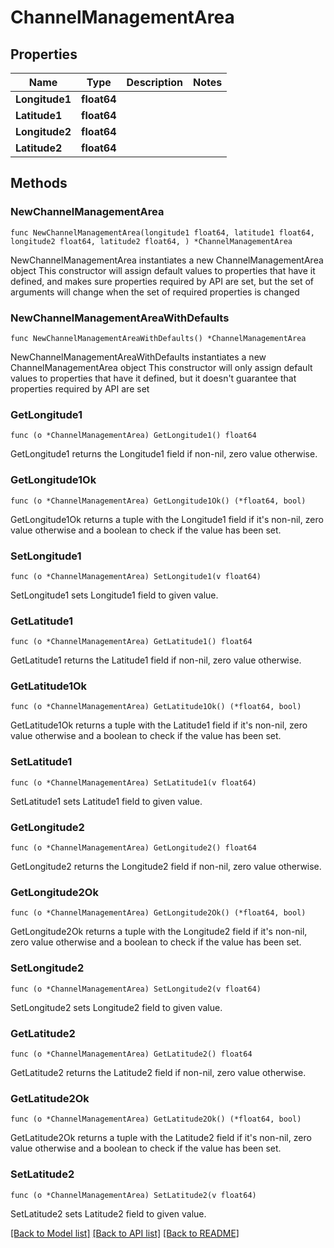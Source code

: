 # ChannelManagementArea

## Properties

Name | Type | Description | Notes
------------ | ------------- | ------------- | -------------
**Longitude1** | **float64** |  | 
**Latitude1** | **float64** |  | 
**Longitude2** | **float64** |  | 
**Latitude2** | **float64** |  | 

## Methods

### NewChannelManagementArea

`func NewChannelManagementArea(longitude1 float64, latitude1 float64, longitude2 float64, latitude2 float64, ) *ChannelManagementArea`

NewChannelManagementArea instantiates a new ChannelManagementArea object
This constructor will assign default values to properties that have it defined,
and makes sure properties required by API are set, but the set of arguments
will change when the set of required properties is changed

### NewChannelManagementAreaWithDefaults

`func NewChannelManagementAreaWithDefaults() *ChannelManagementArea`

NewChannelManagementAreaWithDefaults instantiates a new ChannelManagementArea object
This constructor will only assign default values to properties that have it defined,
but it doesn't guarantee that properties required by API are set

### GetLongitude1

`func (o *ChannelManagementArea) GetLongitude1() float64`

GetLongitude1 returns the Longitude1 field if non-nil, zero value otherwise.

### GetLongitude1Ok

`func (o *ChannelManagementArea) GetLongitude1Ok() (*float64, bool)`

GetLongitude1Ok returns a tuple with the Longitude1 field if it's non-nil, zero value otherwise
and a boolean to check if the value has been set.

### SetLongitude1

`func (o *ChannelManagementArea) SetLongitude1(v float64)`

SetLongitude1 sets Longitude1 field to given value.


### GetLatitude1

`func (o *ChannelManagementArea) GetLatitude1() float64`

GetLatitude1 returns the Latitude1 field if non-nil, zero value otherwise.

### GetLatitude1Ok

`func (o *ChannelManagementArea) GetLatitude1Ok() (*float64, bool)`

GetLatitude1Ok returns a tuple with the Latitude1 field if it's non-nil, zero value otherwise
and a boolean to check if the value has been set.

### SetLatitude1

`func (o *ChannelManagementArea) SetLatitude1(v float64)`

SetLatitude1 sets Latitude1 field to given value.


### GetLongitude2

`func (o *ChannelManagementArea) GetLongitude2() float64`

GetLongitude2 returns the Longitude2 field if non-nil, zero value otherwise.

### GetLongitude2Ok

`func (o *ChannelManagementArea) GetLongitude2Ok() (*float64, bool)`

GetLongitude2Ok returns a tuple with the Longitude2 field if it's non-nil, zero value otherwise
and a boolean to check if the value has been set.

### SetLongitude2

`func (o *ChannelManagementArea) SetLongitude2(v float64)`

SetLongitude2 sets Longitude2 field to given value.


### GetLatitude2

`func (o *ChannelManagementArea) GetLatitude2() float64`

GetLatitude2 returns the Latitude2 field if non-nil, zero value otherwise.

### GetLatitude2Ok

`func (o *ChannelManagementArea) GetLatitude2Ok() (*float64, bool)`

GetLatitude2Ok returns a tuple with the Latitude2 field if it's non-nil, zero value otherwise
and a boolean to check if the value has been set.

### SetLatitude2

`func (o *ChannelManagementArea) SetLatitude2(v float64)`

SetLatitude2 sets Latitude2 field to given value.



[[Back to Model list]](../README.md#documentation-for-models) [[Back to API list]](../README.md#documentation-for-api-endpoints) [[Back to README]](../README.md)


